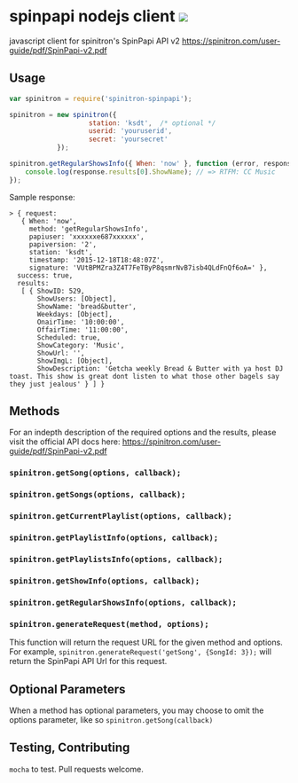 # spinpapi nodejs client ![](https://travis-ci.org/ksdt/spinitron.svg?branch=master)

javascript client for spinitron's SpinPapi API v2 https://spinitron.com/user-guide/pdf/SpinPapi-v2.pdf

## Usage

```javascript
var spinitron = require('spinitron-spinpapi');

spinitron = new spinitron({
                    station: 'ksdt',  /* optional */
                    userid: 'youruserid',
                    secret: 'yoursecret'
            });

spinitron.getRegularShowsInfo({ When: 'now' }, function (error, response) {
    console.log(response.results[0].ShowName); // => RTFM: CC Music
});
```

Sample response: 
```
> { request:
   { When: 'now',
     method: 'getRegularShowsInfo',
     papiuser: 'xxxxxxe687xxxxxx',
     papiversion: '2',
     station: 'ksdt',
     timestamp: '2015-12-18T18:48:07Z',
     signature: 'VUtBPMZra3Z4T7FeTByP8qsmrNvB7isb4QLdFnQf6oA=' },
  success: true,
  results:
   [ { ShowID: 529,
       ShowUsers: [Object],
       ShowName: 'bread&butter',
       Weekdays: [Object],
       OnairTime: '10:00:00',
       OffairTime: '11:00:00',
       Scheduled: true,
       ShowCategory: 'Music',
       ShowUrl: '',
       ShowImgL: [Object],
       ShowDescription: 'Getcha weekly Bread & Butter with ya host DJ toast. This show is great dont listen to what those other bagels say they just jealous' } ] }
```

## Methods

For an indepth description of the required options and the results, please visit the official API docs here: https://spinitron.com/user-guide/pdf/SpinPapi-v2.pdf

### `spinitron.getSong(options, callback);`

### `spinitron.getSongs(options, callback);`

### `spinitron.getCurrentPlaylist(options, callback);`

### `spinitron.getPlaylistInfo(options, callback);`

### `spinitron.getPlaylistsInfo(options, callback);`

### `spinitron.getShowInfo(options, callback);`

### `spinitron.getRegularShowsInfo(options, callback);`

### `spinitron.generateRequest(method, options);`

This function will return the request URL for the given method and options. For example, `spinitron.generateRequest('getSong', {SongId: 3});` will return the SpinPapi API Url for this request.

## Optional Parameters
When a method has optional parameters, you may choose to omit the options parameter, like so `spinitron.getSong(callback)`

## Testing, Contributing
`mocha` to test. Pull requests welcome. 
